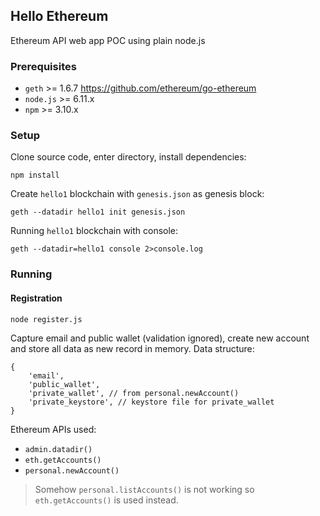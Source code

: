 ## Hello Ethereum

Ethereum API web app POC using plain node.js

### Prerequisites

* `geth` >= 1.6.7 https://github.com/ethereum/go-ethereum
* `node.js` >= 6.11.x
* `npm` >= 3.10.x

### Setup

Clone source code, enter directory, install dependencies:

```
npm install
```

Create `hello1` blockchain with `genesis.json` as genesis block:

```
geth --datadir hello1 init genesis.json
```

Running `hello1` blockchain with console:

```
geth --datadir=hello1 console 2>console.log
```

### Running

#### Registration

```
node register.js
```


Capture email and public wallet (validation ignored), create new account and store all data as new record in memory.
Data structure:

```
{
    'email',
    'public_wallet',
    'private_wallet', // from personal.newAccount()
    'private_keystore', // keystore file for private_wallet
}
```

Ethereum APIs used:
* `admin.datadir()`
* `eth.getAccounts()`
* `personal.newAccount()`

> Somehow `personal.listAccounts()` is not working so `eth.getAccounts()` is used instead.
